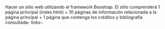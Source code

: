 Hacer un sitio web utilizando el framework Boostrap. El sitio comprenderá 1 página principal (index.html) + 10 páginas de información relacionada a la página principal + 1 página que contenga los créditos y bibliografía consultada- links-.
